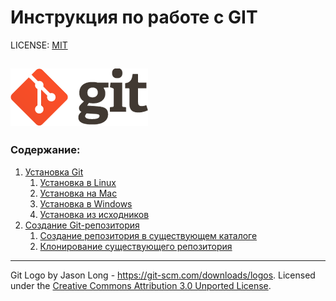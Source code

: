 # Инструкция по работе с GIT

LICENSE: [MIT](./license.md)

![](./assets/logo@2x.png)
---
### Содержание:
1. [Установка Git](./install_git.md)
   1. [Установка в Linux](./install_on_linux.md)
   2. [Установка на Mac](./install_on_mac.md)
   3. [Установка в Windows](./install_on_win.md)
   4. [Установка из исходников](./source_installation.md)
2. [Создание Git-репозитория](./creating_git_repo.md)
   1. [Создание репозитория в существующем каталоге](./repo_in_existing_folder.md)
   2. [Клонирование существующего репозитория](./clone_existing_repo.md)
---
Git Logo by Jason Long - https://git-scm.com/downloads/logos. 
Licensed under the [Creative Commons Attribution 3.0 Unported License](https://creativecommons.org/licenses/by/3.0/).
